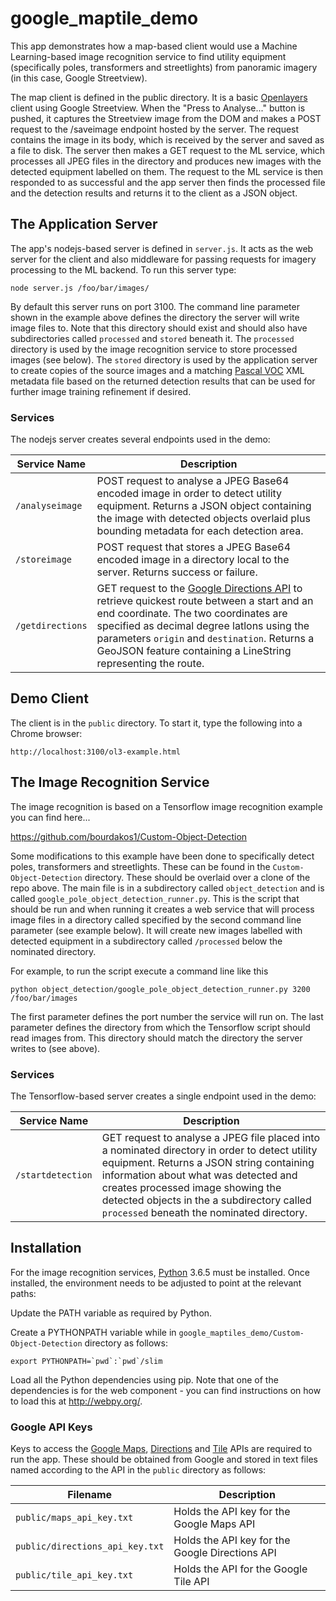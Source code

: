 # google_maptile_demo

This app demonstrates how a map-based client would use a Machine Learning-based image recognition service to find utility equipment (specifically poles, transformers and streetlights) from panoramic imagery (in this case, Google Streetview).

The map client is defined in the public directory. It is a basic [Openlayers](https://openlayers.org/) client using Google Streetview. When the "Press to Analyse..." button is pushed, it captures the Streetview image from the DOM and makes a POST request to the /saveimage endpoint hosted by the server. The request contains the image in its body, which is received by the server and saved as a file to disk. The server then makes a GET request to the ML service, which processes all JPEG files in the directory and produces new images with the detected equipment labelled on them. The request to the ML service is then responded to as successful and the app server then finds the processed file and the detection results and returns it to the client as a JSON object.

## The Application Server

The app's nodejs-based server is defined in `server.js`. It acts as the web server for the client and also middleware for passing requests for imagery processing to the ML backend. To run this server type:

`node server.js /foo/bar/images/`

By default this server runs on port 3100. The command line parameter shown in the example above defines the directory the server will write image files to. Note that this directory should exist and should also have subdirectories called `processed` and `stored` beneath it. The `processed` directory is used by the image recognition service to store processed images (see below). The `stored` directory is used by the application server to create copies of the source images and a matching [Pascal VOC](http://host.robots.ox.ac.uk/pascal/VOC/) XML metadata file based on the returned detection results that can be used for further image training refinement if desired.

### Services
The nodejs server creates several endpoints used in the demo:

|Service Name       |Description                                                  |
|-------------------|-------------------------------------------------------------|
|`/analyseimage`    |POST request to analyse a JPEG Base64 encoded image in order to detect utility equipment. Returns a JSON object containing the image with detected objects overlaid plus bounding metadata for each detection area. |
|`/storeimage`      |POST request that stores a JPEG Base64 encoded image in a directory local to the server. Returns success or failure. |
|`/getdirections`   |GET request to the [Google Directions API](https://developers.google.com/maps/documentation/directions/start) to retrieve quickest route between a start and an end coordinate. The two coordinates are specified as decimal degree latlons using the parameters `origin` and `destination`. Returns a GeoJSON feature containing a LineString representing the route.|

## Demo Client

The client is in the `public` directory. To start it, type the following into a Chrome browser:

`http://localhost:3100/ol3-example.html`

## The Image Recognition Service
The image recognition is based on a Tensorflow image recognition example you can find here...

https://github.com/bourdakos1/Custom-Object-Detection

Some modifications to this example have been done to specifically detect poles, transformers and streetlights. These can be found in the `Custom-Object-Detection` directory. These should be overlaid over a clone of the repo above.
The main file is in a subdirectory called `object_detection` and is called `google_pole_object_detection_runner.py`. This is the script that should be run and when running it creates a web service that will process image files in a directory called specified by the second command line parameter (see example below). It will create new images labelled with detected equipment in a subdirectory called `/processed` below the nominated directory.

For example, to run the script execute a command line like this

`python object_detection/google_pole_object_detection_runner.py 3200 /foo/bar/images`

The first parameter defines the port number the service will run on. The last parameter defines the directory from which the Tensorflow script should read images from. This directory should match the directory the server writes to (see above).

### Services
The Tensorflow-based server creates a single endpoint used in the demo:

|Service Name       |Description                                                  |
|-------------------|-------------------------------------------------------------|
|`/startdetection`    |GET request to analyse a JPEG file placed into a nominated directory in order to detect utility equipment. Returns a JSON string containing information about what was detected and creates processed image showing the detected objects in the a subdirectory called `processed` beneath the nominated directory. |

## Installation
For the image recognition services, [Python](https://www.python.org/) 3.6.5 must be installed. Once installed, the environment needs to be adjusted to point at the relevant paths:

Update the PATH variable as required by Python.

Create a PYTHONPATH variable while in `google_maptiles_demo/Custom-Object-Detection` directory as follows:

``export PYTHONPATH=`pwd`:`pwd`/slim``

Load all the Python dependencies using pip. Note that one of the dependencies is for the web component - you can find instructions on how to load this at http://webpy.org/.

### Google API Keys
Keys to access the [Google Maps](https://developers.google.com/maps/documentation/javascript/tutorial), [Directions](https://developers.google.com/maps/documentation/directions/intro) and [Tile](https://developers.google.com/maps/documentation/tile/) APIs are required to run the app. These should be obtained from Google and stored in text files named according to the API in the `public` directory as follows:

|Filename                        |Description                                     |
|--------------------------------|------------------------------------------------|
|`public/maps_api_key.txt`       |Holds the API key for the Google Maps API       |
|`public/directions_api_key.txt` |Holds the API key for the Google Directions API |
|`public/tile_api_key.txt`       |Holds the API for the Google Tile API           |


